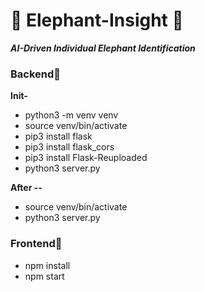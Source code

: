 # 🐘 Elephant-Insight 🐘
***AI-Driven Individual Elephant Identification***

### Backend🐘
**Init-**
- python3 -m venv venv
- source venv/bin/activate  
- pip3 install flask
- pip3 install flask_cors
- pip3 install Flask-Reuploaded
- python3 server.py  

**After --**
- source venv/bin/activate 
- python3 server.py 

### Frontend🐘

- npm install
- npm start
